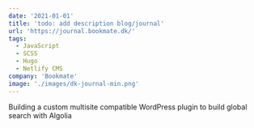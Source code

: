```yaml
---
date: '2021-01-01'
title: 'todo: add description blog/journal'
url: 'https://journal.bookmate.dk/'
tags: 
  - JavaScript
  - SCSS
  - Hugo
  - Netlify CMS
company: 'Bookmate'
image: './images/dk-journal-min.png'
---
```


Building a custom multisite compatible WordPress plugin to build global search with Algolia
